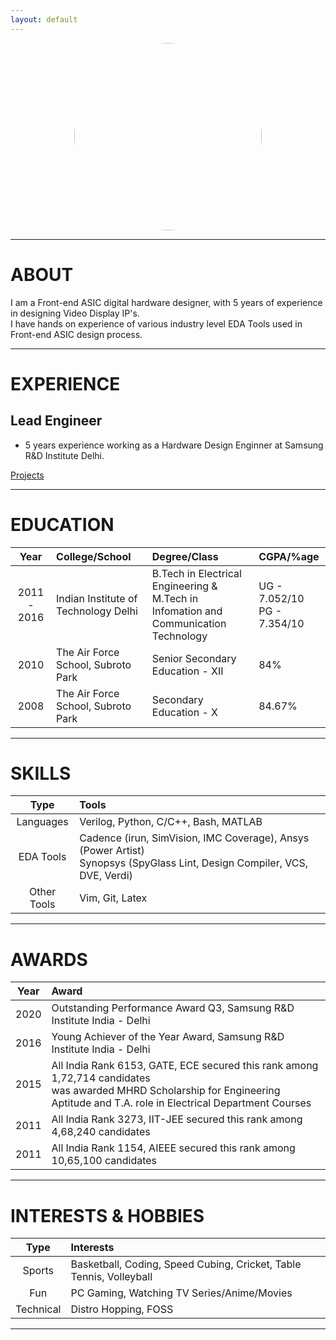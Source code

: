 ```yaml
---
layout: default
---
```


<link rel="icon" href="https://gs1293.github.io/favicon.ico?v=2"/>

<p align="center">
  <img src="https://avatars.githubusercontent.com/u/10797560" height="auto" width="300" style="border-radius:50%"><br>
</p>

---

# ABOUT

I am a Front-end ASIC digital hardware designer, with 5 years of experience in designing Video Display IP's.<br>
I have hands on experience of various industry level EDA Tools used in Front-end ASIC design process.

---

# EXPERIENCE

## Lead Engineer
- 5 years experience working as a Hardware Design Enginner at Samsung R&D Institute Delhi.

[Projects](projects.md)

---

# EDUCATION

| Year        | College/School                       | Degree/Class                                                                            | CGPA/%age                      |
| :----:      | :----                                | :----                                                                                   | :----                          |
| 2011 - 2016 | Indian Institute of Technology Delhi | B.Tech in Electrical Engineering &<br>M.Tech in Infomation and Communication Technology | UG - 7.052/10<br>PG - 7.354/10 |
| 2010        | The Air Force School, Subroto Park   | Senior Secondary Education - XII                                                        | 84%                            |
| 2008        | The Air Force School, Subroto Park   | Secondary Education - X                                                                 | 84.67%                         |

---

# SKILLS

| Type        | Tools                                                                                                                       |
| :---:       | :---                                                                                                                        |
| Languages   | Verilog, Python, C/C++, Bash, MATLAB                                                                                        |
| EDA Tools   | Cadence (irun, SimVision, IMC Coverage), Ansys (Power Artist)<br>Synopsys (SpyGlass Lint, Design Compiler, VCS, DVE, Verdi) |
| Other Tools | Vim, Git, Latex                                                                                                             |

---

# AWARDS

| Year  | Award                                                                    | 
| :---: | :---                                                                     |
| 2020  | Outstanding Performance Award Q3, Samsung R&D Institute India - Delhi    |
| 2016  | Young Achiever of the Year Award, Samsung R&D Institute India - Delhi    |
| 2015  | All India Rank 6153, GATE, ECE secured this rank among 1,72,714 candidates<br>was awarded MHRD Scholarship for Engineering Aptitude and T.A. role in Electrical Department Courses |
| 2011  | All India Rank 3273, IIT-JEE secured this rank among 4,68,240 candidates |
| 2011  | All India Rank 1154, AIEEE secured this rank among 10,65,100 candidates  |

---

# INTERESTS & HOBBIES

| Type      | Interests                                                           |
| :---:     | :---                                                                |
| Sports    | Basketball, Coding, Speed Cubing, Cricket, Table Tennis, Volleyball |
| Fun       | PC Gaming, Watching TV Series/Anime/Movies                          |
| Technical | Distro Hopping, FOSS                                                |

---
